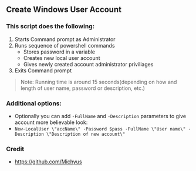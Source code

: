 ## Create Windows User Account

### This script does the following:
1. Starts Command prompt as Administrator
2. Runs sequence of powershell commands
    * Stores password in a variable
    * Creates new local user account
    * Gives newly created account administrator priviliages
3. Exits Command prompt

> Note: Running time is around 15 seconds(depending on how and length of user name, password or description, etc.)

### Additional options:
- Optionally you can add `-FullName` and `-Description` parameters to give account more believable look:
- `New-LocalUser \"accName\" -Password $pass -FullName \"User name\" -Description \"Description of new account\"`

### Credit
- https://github.com/Michyus
